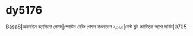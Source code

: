 # dy5176
Basa8|অনলাইন ক্যাসিনো গেমস|স্পোর্টস বেটিং গেমস বাংলাদেশ ২০২৫|বেস্ট স্লট ক্যাসিনো অ্যাপ সাইট|0705
